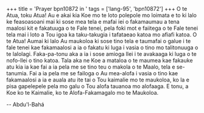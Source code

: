 +++
title = 'Prayer bpn10872 in '
tags = ['lang-95', 'bpn10872']
+++
O te Atua, toku Atua!  Au e akai kia Koe mo te loto polepole mo loimata e to ki lalo ke feasoasoani mai ki sose mea tela e mafai iei o fakamaumau a tena maalosi kit e fakatuuga o te Fale tenei, pela foki mot e faiitega o te Fale tenei tela mai i loto a Tou igoa ka taku-takugia i tafataeao katoa mo afiafi katoa.
     O te Atua!  Aumai ki lalo Au maukoloa ki sose tino tela e taumafai o galue i te fale tenei kae fakamaalosi a ia o fakatu ki luga i vasia o tino mo talitonuuga o te lalolagi.  Faka-pa-tonu aka a ia i sose amioga llei i te avakaaga ki luga o te nofo-llei o tino katoa.  Tala aka ne Koe a mataloa o te maumea kae fakauke atu kia ia kae fai a ia pela me se tino teu o makola o te Maalo, tela e se-tanumia.  Fai a ia pela me se failoga o Au mea-alofa i vasia o tino kae fakamaalosi a ia e auala atu ite tai o Tou kaimalie mo te maukoloa, ko la e pisa gapelepele pela mo galu o Tou alofa tauanoa mo alofaaga.  E tonu, a Koe ko te Kaimalie, ko te Alofa-Fakamagalo mo te Maukoloa.

-- Abdu'l-Bahá
